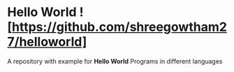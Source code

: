 # Hello World ![https://github.com/shreegowtham27/helloworld]

A repository with example for **Hello World** Programs in different languages
